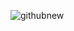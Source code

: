 
![githubnew](https://user-images.githubusercontent.com/64104511/168525651-3f2b78fa-a4f8-46a7-a30d-615c9cf8407b.png)



<!--
**rblanchard719/rblanchard719** is a ✨ _special_ ✨ repository because its `README.md` (this file) appears on your GitHub profile.

Here are some ideas to get you started:

- 🔭 I’m currently working on ...
- 🌱 I’m currently learning ...
- 👯 I’m looking to collaborate on ...
- 🤔 I’m looking for help with ...
- 💬 Ask me about ...![githubnew](https://user-images.githubusercontent.com/64104511/168525635-ec8ad41f-81b4-4f5f-a8e9-dc76647bbdde.png)

- 📫 How to reach me: ...
- 😄 Pronouns: ...
- ⚡ Fun fact: ...
-->
